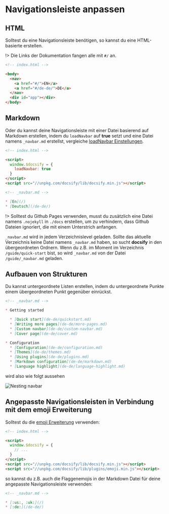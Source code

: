 # Navigationsleiste anpassen

## HTML

Solltest du eine Navigationsleiste benötigen, so kannst du eine HTML-basierte erstellen.

!> Die Links der Dokumentation fangen alle mit `#/` an.

```html
<!-- index.html -->

<body>
  <nav>
    <a href="#/">EN</a>
    <a href="#/de-de/">DE</a>
  </nav>
  <div id="app"></div>
</body>
```

## Markdown

Oder du kannst deine Navigationsleiste mit einer Datei basierend auf Markdown erstellen, indem du `loadNavbar` auf **true** setzt und eine Datei namens `_navbar.md` erstellst, vergleiche [loadNavbar Einstellungen](configuration.md#loadnavbar).

```html
<!-- index.html -->

<script>
  window.$docsify = {
    loadNavbar: true
  }
</script>
<script src="//unpkg.com/docsify/lib/docsify.min.js"></script>
```

```markdown
<!-- _navbar.md -->

* [En](/)
* [Deutsch](/de-de/)
```

!> Solltest du Github Pages verwenden, musst du zusätzlich eine Datei namens `.nojekyll` in `./docs` erstellen, um zu verhindern, dass Github Dateien ignoriert, die mit einem Unterstrich anfangen.

`_navbar.md` wird in jedem Verzeichnislevel geladen. Sollte das aktuelle Verzeichnis keine Datei namens `_navbar.md` haben, so sucht **docsify** in den übergeordneten Ordnern. Wenn du z.B. im Moment im Verzeichnis `/guide/quick-start` bist, so wird `_navbar.md` von der Datei `/guide/_navbar.md` geladen.

## Aufbauen von Strukturen

Du kannst untergeordnete Listen erstellen, indem du untergeordnete Punkte einem übergeordneten Punkt gegenüber einrückst.

```markdown
<!-- _navbar.md -->

* Getting started

  * [Quick start](de-de/quickstart.md)
  * [Writing more pages](de-de/more-pages.md)
  * [Custom navbar](de-de/custom-navbar.md)
  * [Cover page](de-de/cover.md)

* Configuration
  * [Configuration](de-de/configuration.md)
  * [Themes](de-de/themes.md)
  * [Using plugins](de-de/plugins.md)
  * [Markdown configuration](de-de/markdown.md)
  * [Language highlight](de-de/language-highlight.md)
```

wird also wie folgt aussehen

![Nesting navbar](_images/nested-navbar.png 'Nesting navbar')

## Angepasste Navigationsleisten in Verbindung mit dem emoji Erweiterung

Solltest du die [emoji Erweiterung](plugins.md#emoji) verwenden:

```html
<!-- index.html -->

<script>
  window.$docsify = {
    // ...
  }
</script>
<script src="//unpkg.com/docsify/lib/docsify.min.js"></script>
<script src="//unpkg.com/docsify/lib/plugins/emoji.min.js"></script>
```

so kannst du z.B. auch die Flaggenemojis in der Markdown Datei für deine angepasste Navigationsleiste verwenden:

```markdown
<!-- _navbar.md -->

* [:us:, :uk:](/)
* [:de:](/de-de/)
```
